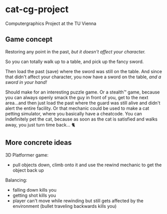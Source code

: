 # cat-cg-project
Computergraphics Project at the TU Vienna

## Game concept

Restoring any point in the past, *but it doesn't affect your character.*

So you can totally walk up to a table, and pick up the fancy sword.

Then load the past (save) where the sword was still on the table. And since that didn't affect your character, you now have a sword on the table, *and a sword in your hand!*

Should make for an interesting puzzle game. Or a stealth:tm: game, because you can always openly smack the guy in front of you, get to the next area...and then just load the past where the guard was still alive and didn't alert the entire facility. Or that mechanic could be used to make a cat petting simulator, where you basically have a cheatcode. You can indefinitely pet the cat, because as soon as the cat is satisfied and walks away, you just turn time back... :cat2:

## More concrete ideas

3D Platformer game: 
- pull objects down, climb onto it and use the rewind mechanic to get the object back up

Balancing:
- falling down kills you
- getting shot kills you
- player can't move while rewinding but still gets affected by the environment (bullet traveling backwards kills you)